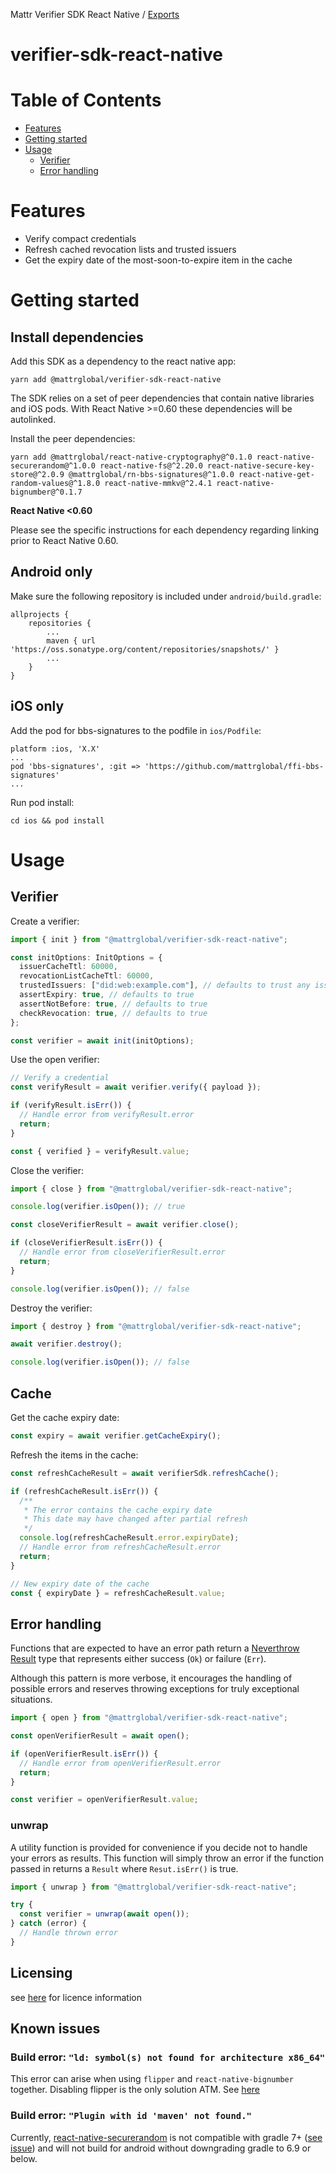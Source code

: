 Mattr Verifier SDK React Native / [Exports](modules.md)

# verifier-sdk-react-native

# Table of Contents

- [Features](#features)
- [Getting started](#getting-started)
- [Usage](#usage)
  - [Verifier](#verifier)
  - [Error handling](#error-handling)

# Features

- Verify compact credentials
- Refresh cached revocation lists and trusted issuers
- Get the expiry date of the most-soon-to-expire item in the cache

# Getting started

## Install dependencies

Add this SDK as a dependency to the react native app:

```
yarn add @mattrglobal/verifier-sdk-react-native
```

The SDK relies on a set of peer dependencies that contain native libraries and iOS pods. With React Native >=0.60 these
dependencies will be autolinked.

Install the peer dependencies:

```
yarn add @mattrglobal/react-native-cryptography@^0.1.0 react-native-securerandom@^1.0.0 react-native-fs@^2.20.0 react-native-secure-key-store@^2.0.9 @mattrglobal/rn-bbs-signatures@^1.0.0 react-native-get-random-values@^1.8.0 react-native-mmkv@^2.4.1 react-native-bignumber@^0.1.7
```

**React Native <0.60**

Please see the specific instructions for each dependency regarding linking prior to React Native 0.60.

## Android only

Make sure the following repository is included under `android/build.gradle`:

```
allprojects {
    repositories {
        ...
        maven { url 'https://oss.sonatype.org/content/repositories/snapshots/' }
        ...
    }
}
```

## iOS only

Add the pod for bbs-signatures to the podfile in `ios/Podfile`:

```
platform :ios, 'X.X'
...
pod 'bbs-signatures', :git => 'https://github.com/mattrglobal/ffi-bbs-signatures'
...
```

Run pod install:

```
cd ios && pod install
```

# Usage

## Verifier

Create a verifier:

```typescript
import { init } from "@mattrglobal/verifier-sdk-react-native";

const initOptions: InitOptions = {
  issuerCacheTtl: 60000,
  revocationListCacheTtl: 60000,
  trustedIssuers: ["did:web:example.com"], // defaults to trust any issuer
  assertExpiry: true, // defaults to true
  assertNotBefore: true, // defaults to true
  checkRevocation: true, // defaults to true
};

const verifier = await init(initOptions);
```

Use the open verifier:

```typescript
// Verify a credential
const verifyResult = await verifier.verify({ payload });

if (verifyResult.isErr()) {
  // Handle error from verifyResult.error
  return;
}

const { verified } = verifyResult.value;
```

Close the verifier:

```typescript
import { close } from "@mattrglobal/verifier-sdk-react-native";

console.log(verifier.isOpen()); // true

const closeVerifierResult = await verifier.close();

if (closeVerifierResult.isErr()) {
  // Handle error from closeVerifierResult.error
  return;
}

console.log(verifier.isOpen()); // false
```

Destroy the verifier:

```typescript
import { destroy } from "@mattrglobal/verifier-sdk-react-native";

await verifier.destroy();

console.log(verifier.isOpen()); // false
```

## Cache

Get the cache expiry date:

```typescript
const expiry = await verifier.getCacheExpiry();
```

Refresh the items in the cache:

```typescript
const refreshCacheResult = await verifierSdk.refreshCache();

if (refreshCacheResult.isErr()) {
  /**
   * The error contains the cache expiry date
   * This date may have changed after partial refresh
   */
  console.log(refreshCacheResult.error.expiryDate);
  // Handle error from refreshCacheResult.error
  return;
}

// New expiry date of the cache
const { expiryDate } = refreshCacheResult.value;
```

## Error handling

Functions that are expected to have an error path return a
[Neverthrow Result](https://www.npmjs.com/package/neverthrow#synchronous-api-result) type that represents either success
(`Ok`) or failure (`Err`).

Although this pattern is more verbose, it encourages the handling of possible errors and reserves throwing exceptions
for truly exceptional situations.

```typescript
import { open } from "@mattrglobal/verifier-sdk-react-native";

const openVerifierResult = await open();

if (openVerifierResult.isErr()) {
  // Handle error from openVerifierResult.error
  return;
}

const verifier = openVerifierResult.value;
```

### unwrap

A utility function is provided for convenience if you decide not to handle your errors as results. This function will
simply throw an error if the function passed in returns a `Result` where `Resut.isErr()` is true.

```typescript
import { unwrap } from "@mattrglobal/verifier-sdk-react-native";

try {
  const verifier = unwrap(await open());
} catch (error) {
  // Handle thrown error
}
```

## Licensing

see [here](Licence.pdf) for licence information

## Known issues

### Build error: `"ld: symbol(s) not found for architecture x86_64"`

This error can arise when using `flipper` and `react-native-bignumber` together. Disabling flipper is the only solution
ATM. See [here](https://github.com/margelo/react-native-bignumber/issues/41)

### Build error: `"Plugin with id 'maven' not found."`

Currently, [react-native-securerandom](https://github.com/robhogan/react-native-securerandom) is not compatible with
gradle 7+ ([see issue](https://github.com/robhogan/react-native-securerandom/issues/36)) and will not build for android
without downgrading gradle to 6.9 or below.
